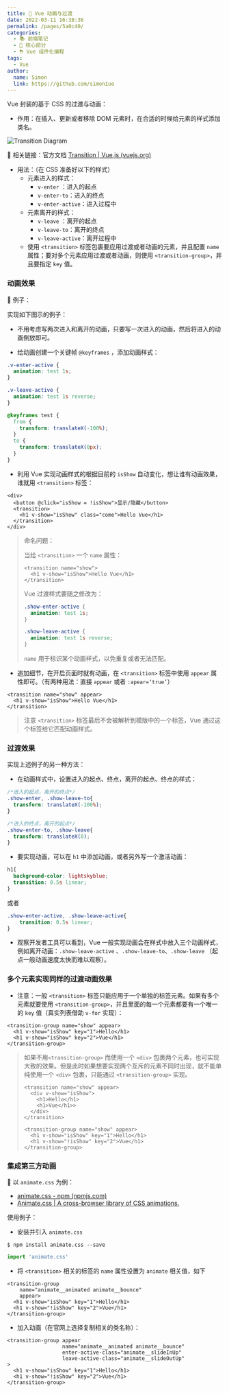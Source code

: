 ```yaml
---
title: 🌙 Vue 动画与过渡
date: 2022-03-11 16:38:36
permalink: /pages/5a0c40/
categories: 
  - 📚 前端笔记
  - 🏃 核心部分
  - ⛈ Vue 组件化编程
tags: 
  - Vue
author: 
  name: Simon
  link: https://github.com/simon1uo
---
```




Vue 封装的基于 CSS 的过渡与动画：

+ 作用：在插入、更新或者移除 DOM 元素时，在合适的时候给元素的样式添加类名。

![Transition Diagram](https://cdn.jsdelivr.net/gh/simon1uo/image-flow@master/image/rHIbEw.png)

🔗 相关链接：官方文档 [Transition | Vue.js (vuejs.org)](https://vuejs.org/guide/built-ins/transition.html#css-based-transitions)

+ 用法：（在 CSS 准备好以下的样式）
  + 元素进入的样式：
    + `v-enter` ：进入的起点
    + `v-enter-to`：进入的终点
    + `v-enter-active`：进入过程中
  + 元素离开的样式：
    + `v-leave` ：离开的起点
    + `v-leave-to`：离开的终点
    + `v-leave-active`：离开过程中
  + 使用 `<transition>` 标签包裹要应用过渡或者动画的元素，并且配置 `name` 属性；要对多个元素应用过渡或者动画，则使用 `<transition-group>`，并且要指定 `key` 值。 

### 动画效果

🌰 例子：

实现如下图示的例子：



+ 不用考虑写两次进入和离开的动画，只要写一次进入的动画，然后将进入的动画倒放即可。

+ 给动画创建一个关键帧 `@keyframes` ，添加动画样式：

```css
.v-enter-active {
  animation: test 1s;
}

.v-leave-active {
  animation: test 1s reverse;
}

@keyframes test {
  from {
    transform: translateX(-100%);
  }
  to {
    transform: translateX(0px);
  }
}
```

+ 利用 Vue 实现动画样式的根据目前的 `isShow` 自动变化，想让谁有动画效果，谁就用 `<transition>` 标签：

```vue
<div>
  <button @click="isShow = !isShow">显示/隐藏</button>
  <transition>
    <h1 v-show="isShow" class="come">Hello Vue</h1>
  </transition>
</div>
```

> 命名问题：
>
> 当给 `<transition>` 一个 `name` 属性：
>
> ```vue
> <transition name="show">
>   <h1 v-show="isShow">Hello Vue</h1>
> </transition>
> ```
>
> Vue 过渡样式要随之修改为：
>
> ```css
> .show-enter-active {
>   animation: test 1s;
> }
> 
> .show-leave-active {
>   animation: test 1s reverse;
> }
> ```
>
> `name` 用于标识某个动画样式，以免重复或者无法匹配。

+ 追加细节，在开启页面时就有动画，在 `<transition>` 标签中使用 `appear` 属性即可。（有两种用法：直接 `appear` 或者 `:apear=‘true’`）

```vue
<transition name="show" appear>
  <h1 v-show="isShow">Hello Vue</h1>
</transition>
```

> 注意 `<transition>` 标签最后不会被解析到模版中的一个标签，Vue 通过这个标签给它匹配动画样式。  



### 过渡效果

实现上述例子的另一种方法：

+ 在动画样式中，设置进入的起点、终点，离开的起点、终点的样式：

```css
/*进入的起点，离开的终点*/
.show-enter, .show-leave-to{
  transform: translateX(-100%);
}

/*进入的终点，离开的起点*/
.show-enter-to, .show-leave{
  transform: translateX(0);
}
```

+ 要实现动画，可以在 `h1` 中添加动画，或者另外写一个激活动画：

```css
h1{
  background-color: lightskyblue;
  transition: 0.5s linear;
}
```

或者

```css
.show-enter-active, .show-leave-active{
	transition: 0.5s linear;
}
```

+ 观察开发者工具可以看到，Vue 一般实现动画会在样式中放入三个动画样式，例如离开动画：`.show-leave-active` 、`.show-leave-to`、`.show-leave` （起点一般动画速度太快而难以观察）。



### 多个元素实现同样的过渡动画效果

+ 注意：一般 `<transition>` 标签只能应用于一个单独的标签元素。如果有多个元素就要使用 `<transition-group>`，并且里面的每一个元素都要有一个唯一的 `key` 值（真实列表借助 `v-for` 实现）：

```vue
<transition-group name="show" appear>
  <h1 v-show="isShow" key="1">Hello</h1>
  <h1 v-show="isShow" key="2">Vue</h1>
</transition-group>
```

> 如果不用`<transition-group>` 而使用一个 `<div>` 包裹两个元素，也可实现大致的效果。但是此时如果想要实现两个互斥的元素不同时出现，就不能单纯使用一个 `<div>` 包裹，只能通过 `<transition-group>` 实现。
>
> ```vue
> <transition name="show" appear>
>   <div v-show="isShow">
>     <h1>Hello</h1>
>     <h1>Vue</h1>>
>   </div>
> </transition>
> ```
>
> ```vue
> <transition-group name="show" appear>
>   <h1 v-show="isShow" key="1">Hello</h1>
>   <h1 v-show="!isShow" key="2">Vue</h1>
> </transition-group>
> ```



### 集成第三方动画



🔗 以 `animate.css` 为例：

+  [animate.css - npm (npmjs.com)](https://www.npmjs.com/package/animate.css)
+ [Animate.css | A cross-browser library of CSS animations.](https://animate.style/)

使用例子：

+ 安装并引入 `animate.css`

```
$ npm install animate.css --save
```

```js
import 'animate.css'
```

+ 将 `<transition>` 相关的标签的 `name` 属性设置为 `animate` 相关值，如下

```vue
<transition-group 
	name="animate__animated animate__bounce" 
	appear>
  <h1 v-show="isShow" key="1">Hello</h1>
  <h1 v-show="!isShow" key="2">Vue</h1>
</transition-group>
```

+ 加入动画（在官网上选择复制相关的类名称）：

```vue
<transition-group appear
                  name="animate__animated animate__bounce"
                  enter-active-class="animate__slideInUp"
                  leave-active-class="animate__slideOutUp"
>
  <h1 v-show="isShow" key="1">Hello</h1>
  <h1 v-show="!isShow" key="2">Vue</h1>
</transition-group>
```
